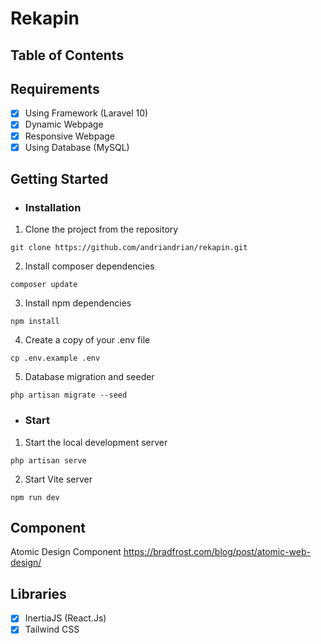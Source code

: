 # Rekapin

## Table of Contents


## Requirements

-   [x] Using Framework (Laravel 10)
-   [x] Dynamic Webpage
-   [x] Responsive Webpage
-   [x] Using Database (MySQL)

## Getting Started

-   ### Installation

1. Clone the project from the repository

```
git clone https://github.com/andriandrian/rekapin.git
```

2. Install composer dependencies

```
composer update
```

3. Install npm dependencies

```
npm install
```

4. Create a copy of your .env file

```
cp .env.example .env
```

5. Database migration and seeder

```
php artisan migrate --seed
```

-   ### Start

1. Start the local development server

```
php artisan serve
```

2. Start Vite server

```
npm run dev
```

## Component

Atomic Design Component https://bradfrost.com/blog/post/atomic-web-design/

## Libraries

-   [x] InertiaJS (React.Js)
-   [x] Tailwind CSS
